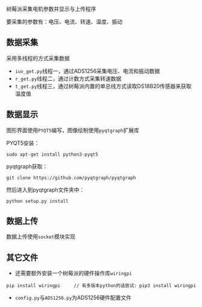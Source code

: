 树莓派采集电机参数并显示与上传程序

要采集的参数有：电压、电流、转速、温度、振动

## 数据采集

采用多线程的方式采集数据
- `iuv_get.py`线程一，通过ADS1256采集电压、电流和振动数据
- `r_get.py`线程二，通过计数方式采集转速数据
- `t_get.py`线程三，通过树莓派内置的单总线方式读取DS18B20传感器来获取温度值

## 数据显示

图形界面使用`PYQT5`编写，图像绘制使用`pyqtgraph`扩展库

PYQT5安装：
```
sudo apt-get install python3-pyqt5
```

pyqtgraph获取：
```
git clone https://github.com/pyqtgraph/pyqtgraph
```
然后进入到pyqtgraph文件夹中：
```
python setup.py install
```

## 数据上传

数据上传使用`socket`模块实现

## 其它文件

- 还需要额外安装一个树莓派的硬件操作库`wiringpi`
```
pip install wiringpi     // 有多版本python的话尝试: pip3 install wiringpi
```

- `config.py`与`ADS1256.py`为ADS1256硬件配置文件

